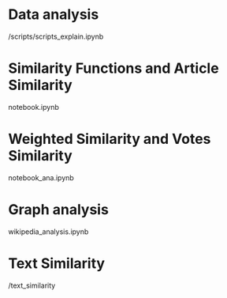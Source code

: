 # Data analysis 
/scripts/scripts_explain.ipynb

# Similarity Functions and Article Similarity
notebook.ipynb

# Weighted Similarity and Votes Similarity
notebook_ana.ipynb

# Graph analysis
wikipedia_analysis.ipynb

# Text Similarity
/text_similarity
